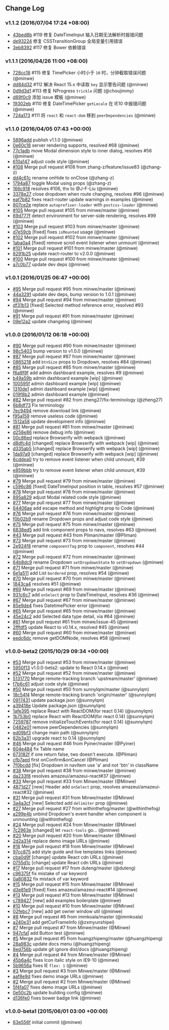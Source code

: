 ## Change Log

### v1.1.2 (2016/07/04 17:24 +08:00)

- [43bed8b](https://github.com/amazeui/amazeui-react/commit/43bed8b4e6e859510a4cfea53ba3a27102cb73d4) #119 修复 DateTimeInput 输入日期无法解析时报错问题
- [de93224](https://github.com/amazeui/amazeui-react/commit/de9322488faf79a6a67761f24ac31a77920827ef) 修复 CSSTransitionGroup 全局变量引用错误
- [3eb8392](https://github.com/amazeui/amazeui-react/commit/3eb83926cb806a2216760b63308d4ed92cef6197) #117 修复 Bower 依赖错误

### v1.1.1 (2016/04/26 11:00 +08:00)
- [728cc18](https://github.com/amazeui/amazeui-react/commit/728cc18a214cc81d4117058551844d5d6188cef2) #115 修复 TimePicker 小时小于 `10` 时，分钟截取错误问题 (@minwe)
- [dd84d32](https://github.com/amazeui/amazeui-react/commit/dd84d328f7e89cf260c6f356bda578a933e75269) #112 解决 React 15.x 中读取 `key` 显示警告问题 (@minwe)
- [0d9d3d1](https://github.com/amazeui/amazeui-react/commit/0d9d3d1e154ee00d7b6e2ca056c2fcce57ec175d) #113 修复 NProgress `trickle` 问题 (@choujimmy)
- [d89f0c9](https://github.com/amazeui/amazeui-react/commit/d89f0c994ae774514958f5fb189d673f93246b60) 添加 issue 模板 (@minwe)
- [19302eb](https://github.com/amazeui/amazeui-react/commit/19302eb159e90df2286fffbbcc0d1b299403e3e3) #110 修复 DateTimePicker `getLocale` 在 IE10 中报错问题 (@minwe)
- [724a173](https://github.com/amazeui/amazeui-react/commit/724a1731b3b03e547981e5128cf8b9abb120a9e3) #111 将 `react` 和 `react-dom` 移到 `peerDependencies` (@minwe)

### v1.1.0 (2016/04/05 07:43 +00:00)
- [5896add](https://github.com/amazeui/amazeui-react/commit/5896add374715ddca78300b145f182b444c989ba) publish v1.1.0 (@minwe)
- [0e60c18](https://github.com/amazeui/amazeui-react/commit/0e60c18641f3745625fcb69601e8ea80e9a3fd38) server rendering supports, resolved #68 (@minwe)
- [77c1adb](https://github.com/amazeui/amazeui-react/commit/77c1adb6fb8fb1f10f8c76b53800471b822c4ae2) move Modal dimension style to inner dialog, resolves #56 (@minwe)
- [610a147](https://github.com/amazeui/amazeui-react/commit/610a14798a6f52aef30f897ef94321412f53d532) adjust code style (@minwe)
- [#108](https://github.com/amazeui/amazeui-react/pull/108) Merge pull request #108 from zhang-z/feature/issue83 (@zhang-z)
- [dd4c61c](https://github.com/amazeui/amazeui-react/commit/dd4c61c523d60d8f52779d1b4a2d7762e1b12f23) rename onHide to onClose (@zhang-z)
- [1794a87](https://github.com/amazeui/amazeui-react/commit/1794a87146c838a538e9a199f9db662012239033) toggle Modal using props (@zhang-z)
- [166c918](https://github.com/amazeui/amazeui-react/commit/166c918ab076ad7db68a3f99aacc7d796445323d) resolves #106, thx to @J-F-Liu (@minwe)
- [3378e27](https://github.com/amazeui/amazeui-react/commit/3378e27eab2c67a67847b45d9056eff4694166a2) close dropdown when route changing, resolves #96 (@minwe)
- [eaf7b82](https://github.com/amazeui/amazeui-react/commit/eaf7b82d07a0aaf58bfa16eaa4b2d9f7b9b02807) fixes react-router update warnings in examples (@minwe)
- [807ce2e](https://github.com/amazeui/amazeui-react/commit/807ce2e2d262cc50a2c4b06ce0efa7a572b295a4) replace `autoprefixer-loader` with `postcss-loader` (@minwe)
- [#105](https://github.com/amazeui/amazeui-react/pull/105) Merge pull request #105 from minwe/master (@minwe)
- [69d777f](https://github.com/amazeui/amazeui-react/commit/69d777f1d91b739c0b827f54d198bde5da6e92f0) detect environment for server-side rendering, resolves #99 (@minwe)
- [#103](https://github.com/amazeui/amazeui-react/pull/103) Merge pull request #103 from minwe/master (@minwe)
- [d7e59cb](https://github.com/amazeui/amazeui-react/commit/d7e59cb8cdab1355f9be850a36bad64ff1e2b392) [fixed] fixes `isMounted` usage (@minwe)
- [#102](https://github.com/amazeui/amazeui-react/pull/102) Merge pull request #102 from minwe/master (@minwe)
- [1aba0a4](https://github.com/amazeui/amazeui-react/commit/1aba0a4d7be1d47de4469853a7c686bb0dedc968) [fixed] remove scroll event listener when unmount (@minwe)
- [#101](https://github.com/amazeui/amazeui-react/pull/101) Merge pull request #101 from minwe/master (@minwe)
- [8291b25](https://github.com/amazeui/amazeui-react/commit/8291b251547d5f3f6b1e2bda3de9f53fbd4f3442) update react-router to v2.0.0 (@minwe)
- [#100](https://github.com/amazeui/amazeui-react/pull/100) Merge pull request #100 from minwe/master (@minwe)
- [a7c0b77](https://github.com/amazeui/amazeui-react/commit/a7c0b770f33f0d5774b8897b6ad8647fb78a1304) update dev deps (@minwe)

### v1.0.1 (2016/01/25 06:47 +00:00)
- [#95](https://github.com/amazeui/amazeui-react/pull/95) Merge pull request #95 from minwe/master (@minwe)
- [44a3291](https://github.com/amazeui/amazeui-react/commit/44a3291e8a328549b1a36e03f146ec403b837c3b) update dev deps, bump version to 1.0.1 (@minwe)
- [#94](https://github.com/amazeui/amazeui-react/pull/94) Merge pull request #94 from minwe/master (@minwe)
- [df31b13](https://github.com/amazeui/amazeui-react/commit/df31b13fb0bcbff6ab481152b698151d9f6407cc) [fixed] Selected method reference error, resolved #93 (@minwe)
- [#91](https://github.com/amazeui/amazeui-react/pull/91) Merge pull request #91 from minwe/master (@minwe)
- [09e12a2](https://github.com/amazeui/amazeui-react/commit/09e12a2f54015de8b2a887e20b9202c1945254ac) update changelog (@minwe)

### v1.0.0 (2016/01/12 06:18 +00:00)
- [#90](https://github.com/amazeui/amazeui-react/pull/90) Merge pull request #90 from minwe/master (@minwe)
- [98c5403](https://github.com/amazeui/amazeui-react/commit/98c5403c6beb9c09afe757cc19ecd7c7010b2731) bump version to v1.0.0 (@minwe)
- [#87](https://github.com/amazeui/amazeui-react/pull/87) Merge pull request #87 from minwe/master (@minwe)
- [0865218](https://github.com/amazeui/amazeui-react/commit/0865218b9c7c3a32f3d8c6b996491bbda817ef82) add `btnSize` props to Dropdown, resolves #84 (@minwe)
- [#85](https://github.com/amazeui/amazeui-react/pull/85) Merge pull request #85 from minwe/master (@minwe)
- [f6a9f9f](https://github.com/amazeui/amazeui-react/commit/f6a9f9f87738c5ecb5fae861f9d8e153b1ddf033) add admin dashboard example, resolves #9 (@minwe)
- [b49a59b](https://github.com/amazeui/amazeui-react/commit/b49a59ba66761dc4c9dd47227569a44c655b4031) admin dashboard example [wip] (@minwe)
- [100595f](https://github.com/amazeui/amazeui-react/commit/100595ff11d146ae543c6b3630c9a17ef87d17d2) admin dashboard example [wip] (@minwe)
- [1310de1](https://github.com/amazeui/amazeui-react/commit/1310de13c56aa698b9a3fad4a42c471eeb29ed35) admin dashboard example [wip] (@minwe)
- [019f8b2](https://github.com/amazeui/amazeui-react/commit/019f8b27b1b0898b88d5bd2d86c350c17b8c76b8) admin dashboard example (@minwe)
- [#82](https://github.com/amazeui/amazeui-react/pull/82) Merge pull request #82 from zheng27/fix-terminology (@zheng27)
- [6b8df73](https://github.com/amazeui/amazeui-react/commit/6b8df736572d834e6c3946389772d2be7aa92a7b) Fix terminology
- [7ec9494](https://github.com/amazeui/amazeui-react/commit/7ec949478addc366592c9ef0e6217e0c20ce86c1) remove download link (@minwe)
- [f95a159](https://github.com/amazeui/amazeui-react/commit/f95a159c6d3ddaec04b087936ca87e781e55db57) remove useless code (@minwe)
- [1512a58](https://github.com/amazeui/amazeui-react/commit/1512a58b4ebc0c8aff92f64fad7573bc536ab6d3) update development info (@minwe)
- [#81](https://github.com/amazeui/amazeui-react/pull/81) Merge pull request #81 from minwe/master (@minwe)
- [d258e86](https://github.com/amazeui/amazeui-react/commit/d258e869cd45af8ededffaca1c0731dcf2397f11) remove debug info (@minwe)
- [00c86ed](https://github.com/amazeui/amazeui-react/commit/00c86edc6a6fe38d7e55b30f3b36eb17c8a17f43) replace Browserify with webpack (@minwe)
- [d8dfc4d](https://github.com/amazeui/amazeui-react/commit/d8dfc4d192757e48dddbfc3f5033fa58d0ffbd3a) [changed] replace Browserify with webpack [wip] (@minwe)
- [d335ab5](https://github.com/amazeui/amazeui-react/commit/d335ab5d1ef3434520934a19c11c21bd63d6b75d) [changed] replace Browserify with webpack [wip] (@minwe)
- [1da97a9](https://github.com/amazeui/amazeui-react/commit/1da97a9fb170406c9f5187185ada242f28ebfb52) [changed] replace Browserify with webpack [wip] (@minwe)
- [6cddea0](https://github.com/amazeui/amazeui-react/commit/6cddea05e168c6c7522bb7c98dd91e77e0c9642f) try to remove event listener when child unmount, #39 (@minwe)
- [e859bbb](https://github.com/amazeui/amazeui-react/commit/e859bbb054b58bbeb1eb8793879b5df82cd8d16c) try to remove event listener when child unmount, #39 (@minwe)
- [#79](https://github.com/amazeui/amazeui-react/pull/79) Merge pull request #79 from minwe/master (@minwe)
- [c596c86](https://github.com/amazeui/amazeui-react/commit/c596c866d9b323075cc0cbd1c396dc3c6e2d1599) [fixed] DateTimeInput position in table, resolves #57 (@minwe)
- [#78](https://github.com/amazeui/amazeui-react/pull/78) Merge pull request #78 from minwe/master (@minwe)
- [895a829](https://github.com/amazeui/amazeui-react/commit/895a829b06c0f2462c7aedf31edf978f3948228c) adjust Modal related code style (@minwe)
- [#77](https://github.com/amazeui/amazeui-react/pull/77) Merge pull request #77 from minwe/master (@minwe)
- [64406ae](https://github.com/amazeui/amazeui-react/commit/64406aeb7bfbed6cddc6d8f87f9792374c35a862) add escape method and highlight prop to Code (@minwe)
- [#76](https://github.com/amazeui/amazeui-react/pull/76) Merge pull request #76 from minwe/master (@minwe)
- [f0b02b9](https://github.com/amazeui/amazeui-react/commit/f0b02b9e129ac433e89286003a04bd237ed48d4a) rename Dropdown props and adjust code style (@minwe)
- [#75](https://github.com/amazeui/amazeui-react/pull/75) Merge pull request #75 from minwe/master (@minwe)
- [6838ed5](https://github.com/amazeui/amazeui-react/commit/6838ed5eb5127e514c362b61e9a302e572d787ee) add link component props to navs, resolves #63 (@minwe)
- [#43](https://github.com/amazeui/amazeui-react/pull/43) Merge pull request #43 from Pliman/master (@Pliman)
- [#73](https://github.com/amazeui/amazeui-react/pull/73) Merge pull request #73 from minwe/master (@minwe)
- [2e924f8](https://github.com/amazeui/amazeui-react/commit/2e924f89cbd1ba8095def9a6375fcff316ecd01a) rename `componentTag` prop to `component`, resolves #44 (@minwe)
- [#72](https://github.com/amazeui/amazeui-react/pull/72) Merge pull request #72 from minwe/master (@minwe)
- [64b8dc9](https://github.com/amazeui/amazeui-react/commit/64b8dc9ee4091585a2bd944e3336063af2248a83) rename Dropdown `setDropdownState` to `setDropdown` (@minwe)
- [#71](https://github.com/amazeui/amazeui-react/pull/71) Merge pull request #71 from minwe/master (@minwe)
- [6e1a511](https://github.com/amazeui/amazeui-react/commit/6e1a511fd7719dccb27a32d1a3a5ceedb3049165) add List `bordered` prop, resolves #54 (@minwe)
- [#70](https://github.com/amazeui/amazeui-react/pull/70) Merge pull request #70 from minwe/master (@minwe)
- [1843ca4](https://github.com/amazeui/amazeui-react/commit/1843ca4590cd877adc61112a538b706077f949d5) resolves #51 (@minwe)
- [#69](https://github.com/amazeui/amazeui-react/pull/69) Merge pull request #69 from minwe/master (@minwe)
- [931c6c7](https://github.com/amazeui/amazeui-react/commit/931c6c71ca56ca6481caf9f6505c69c5752caddd) add `onSelect` prop to DateTimeInput, resolves #36 (@minwe)
- [#67](https://github.com/amazeui/amazeui-react/pull/67) Merge pull request #67 from minwe/master (@minwe)
- [85e9de4](https://github.com/amazeui/amazeui-react/commit/85e9de4537e1fb174a10bd2a32f3317e784642cf) fixes DatetimePicker error (@minwe)
- [#65](https://github.com/amazeui/amazeui-react/pull/65) Merge pull request #65 from minwe/master (@minwe)
- [45e24c2](https://github.com/amazeui/amazeui-react/commit/45e24c2918fe2e23033628a9095a0ef8fe8ac6c9) add Selected data type detail, via #64 (@minwe)
- [#61](https://github.com/amazeui/amazeui-react/pull/61) Merge pull request #61 from minwe/issue-45 (@minwe)
- [2fffdf5](https://github.com/amazeui/amazeui-react/commit/2fffdf529498fd0cb6b204892b7a354f4002fbea) update React to v0.14.x, resolved #45 (@minwe)
- [#60](https://github.com/amazeui/amazeui-react/pull/60) Merge pull request #60 from minwe/master (@minwe)
- [eedc6dc](https://github.com/amazeui/amazeui-react/commit/eedc6dcb346926325f291e04cbac9c93f8a71138) remove getDOMNode, resolves #58 (@minwe)

### v1.0.0-beta2 (2015/10/29 09:34 +00:00)
- [#53](https://github.com/amazeui/amazeui-react/pull/53) Merge pull request #53 from minwe/master (@minwe)
- [5950f13](https://github.com/amazeui/amazeui-react/commit/5950f1338acb286b6ed86c69d4c427871c9a61d0) v1.0.0-beta2: update to React 0.14.x (@minwe)
- [#52](https://github.com/amazeui/amazeui-react/pull/52) Merge pull request #52 from minwe/master (@minwe)
- [5131770](https://github.com/amazeui/amazeui-react/commit/5131770cc49d0a1c3ab47dc464e012a8193b3045) Merge remote-tracking branch 'upstream/master' (@minwe)
- [f7b6c61](https://github.com/amazeui/amazeui-react/commit/f7b6c614ab0008c9859489b5a717500c138adac3) adjust code style (@minwe)
- [#50](https://github.com/amazeui/amazeui-react/pull/50) Merge pull request #50 from sunnylqm/master (@sunnylqm)
- [18c54f4](https://github.com/amazeui/amazeui-react/commit/18c54f4c862f6d5c885606489d59a45c9fa75562) Merge remote-tracking branch 'origin/master' (@sunnylqm)
- [0917431](https://github.com/amazeui/amazeui-react/commit/09174311a5666fa0d1d99a276fa603a56f2044c1) update package.json (@sunnylqm)
- [a39418e](https://github.com/amazeui/amazeui-react/commit/a39418e95828fd587dca2c5b410618afdf69822a) Update package.json (@sunnylqm)
- [1afe395](https://github.com/amazeui/amazeui-react/commit/1afe3954d7b948515c28b157a38912c4b59f2b62) replace React with ReactDOM(for react 0.14) (@sunnylqm)
- [1b753b0](https://github.com/amazeui/amazeui-react/commit/1b753b07c02fb53bba0f3e2d73478ba1d4c4deaa) replace React with ReactDOM(for react 0.14) (@sunnylqm)
- [7259787](https://github.com/amazeui/amazeui-react/commit/72597877bbc776c16a45c5f629dd7473441c890c) remove initializeTouchEvents(for react 0.14) (@sunnylqm)
- [0482e01](https://github.com/amazeui/amazeui-react/commit/0482e0115a5ea69334c1ec457e43eb9114ce1c36) remove peerDependencies (@sunnylqm)
- [ed09bf3](https://github.com/amazeui/amazeui-react/commit/ed09bf3ce270a347ee18b23a1bbafde68e962ee6) change main path (@sunnylqm)
- [62b3a31](https://github.com/amazeui/amazeui-react/commit/62b3a318c894d1e01c9cec3751aacec5c65dfc4c) upgrade react to 0.14 (@sunnylqm)
- [#46](https://github.com/amazeui/amazeui-react/pull/46) Merge pull request #46 from Pyiner/master (@Pyiner)
- [604e484](https://github.com/amazeui/amazeui-react/commit/604e484ab47e5f02e2e09916134501d0f568cfd4) fix Table name
- [673182f](https://github.com/amazeui/amazeui-react/commit/673182f6f982555646e4890f2f7867f6ee434b25) if one return false, two doesn't execute. (@Pliman)
- [cfb7aed](https://github.com/amazeui/amazeui-react/commit/cfb7aedf519b645495cd334ef9e474d21fe666ee) first onConfirm&onCancel (@Pliman)
- [7f0bcdd](https://github.com/amazeui/amazeui-react/commit/7f0bcddb167a20c4b9e4eae62e1b30b15ea4aa8d) [fix] Dropdown in navItem use 'a' and not 'btn' in className
- [#38](https://github.com/amazeui/amazeui-react/pull/38) Merge pull request #38 from minwe/master (@minwe)
- [da233f8](https://github.com/amazeui/amazeui-react/commit/da233f85d16a01dc0b06750e8fed9f428aabdba7) resolves amazeui/amazeui-react#37 (@minwe)
- [#33](https://github.com/amazeui/amazeui-react/pull/33) Merge pull request #33 from Minwe/master (@Minwe)
- [4871d27](https://github.com/amazeui/amazeui-react/commit/4871d276bb6d2207009d63acff6a50910ef82c93) [new] Header add `onSelect` prop, resolves amazeui/amazeui-react#32 (@minwe)
- [#31](https://github.com/amazeui/amazeui-react/pull/31) Merge pull request #31 from Minwe/master (@Minwe)
- [3a4a3cf](https://github.com/amazeui/amazeui-react/commit/3a4a3cfea2e31ed10d88fe382dfd1a8d33cdeb9d) [new] Selected add `delimiter` prop (@minwe)
- [#27](https://github.com/amazeui/amazeui-react/pull/27) Merge pull request #27 from withinthefog/master (@withinthefog)
- [a299e4b](https://github.com/amazeui/amazeui-react/commit/a299e4b0fbdd9a86ac2a9d69706f5eb6064bdbd5) unbind Dropdown's event handler when component is unmounting (@withinthefog)
- [#24](https://github.com/amazeui/amazeui-react/pull/24) Merge pull request #24 from Minwe/master (@Minwe)
- [7c2963e](https://github.com/amazeui/amazeui-react/commit/7c2963e37db99b9500becfcb09ae94b0e65c5ec8) [changed] let `react-tools` go... (@minwe)
- [#20](https://github.com/amazeui/amazeui-react/pull/20) Merge pull request #20 from Minwe/master (@Minwe)
- [2d2a314](https://github.com/amazeui/amazeui-react/commit/2d2a314dded76b6e0c37347b62c5a8a3bcb56c69) replace demo image URLs (@minwe)
- [#18](https://github.com/amazeui/amazeui-react/pull/18) Merge pull request #18 from Minwe/master (@Minwe)
- [97cc875](https://github.com/amazeui/amazeui-react/commit/97cc8757dfbc442f9b669fae587ebd2f5a68c703) add style guide and live templates links (@minwe)
- [cba0d9f](https://github.com/amazeui/amazeui-react/commit/cba0d9fe4e4bcae497f5db44f7bc9604a71eee14) [change] update React cdn URLs (@minwe)
- [0755d1c](https://github.com/amazeui/amazeui-react/commit/0755d1c84bfc6834defd4cf04e03b3e3574a29ba) [change] update React cdn URLs (@minwe)
- [#17](https://github.com/amazeui/amazeui-react/pull/17) Merge pull request #17 from duteng/master (@duteng)
- [c96375f](https://github.com/amazeui/amazeui-react/commit/c96375f7888fc3f464a92ec132faa9d48e7b54bf) fix mistake of var keyword
- [0a80832](https://github.com/amazeui/amazeui-react/commit/0a808322463cfe96d4fd4ee30bb189eccd68b4d8) fix mistack of var keyword
- [#15](https://github.com/amazeui/amazeui-react/pull/15) Merge pull request #15 from Minwe/master (@Minwe)
- [d3e81e9](https://github.com/amazeui/amazeui-react/commit/d3e81e9166e45b51fc9653e08ad20c4be5a25956) [fixed] fixes amazeui/amazeui-react#14 (@minwe)
- [#13](https://github.com/amazeui/amazeui-react/pull/13) Merge pull request #13 from Minwe/master (@Minwe)
- [c789427](https://github.com/amazeui/amazeui-react/commit/c78942725f66bfbf4895d13c890ed3f8453ee8cb) [new] add examples boilerplate (@minwe)
- [#10](https://github.com/amazeui/amazeui-react/pull/10) Merge pull request #10 from Minwe/master (@Minwe)
- [02febc7](https://github.com/amazeui/amazeui-react/commit/02febc72d18397ac485d518d258d5955c7dafae3) [new] add get owner window util (@minwe)
- [#8](https://github.com/amazeui/amazeui-react/pull/8) Merge pull request #8 from immkoala/master (@immkoala)
- [a240e31](https://github.com/amazeui/amazeui-react/commit/a240e319da89d56e62daec4f1c807dcbc86fe347) add getCurFrameInfo (@zxmyunshipei)
- [#7](https://github.com/amazeui/amazeui-react/pull/7) Merge pull request #7 from Minwe/master (@Minwe)
- [947cfa1](https://github.com/amazeui/amazeui-react/commit/947cfa16a36312f40f896a4a2dfc43589463badd) add Button test (@minwe)
- [#5](https://github.com/amazeui/amazeui-react/pull/5) Merge pull request #5 from huangzhipeng/master (@huangzhipeng)
- [28a983c](https://github.com/amazeui/amazeui-react/commit/28a983c0d910bd1cb0f58d2bcab8d6c073560fd4) update docs menu (@huangzhipeng)
- [8ed756b](https://github.com/amazeui/amazeui-react/commit/8ed756b1fa6adbabaef2541a4e04f330691c761b) update git ignore dist/docs (@huangzhipeng)
- [#4](https://github.com/amazeui/amazeui-react/pull/4) Merge pull request #4 from Minwe/master (@Minwe)
- [45b6a4c](https://github.com/amazeui/amazeui-react/commit/45b6a4c499c4938abc761b1efc7b9f2934a1b7eb) fixes Icon italic style on IE9-10 (@minwe)
- [5b9656a](https://github.com/amazeui/amazeui-react/commit/5b9656a9e210d50398af1b34e6f9a2cfe2f34829) fixes IE `flex: 1` (@minwe)
- [#3](https://github.com/amazeui/amazeui-react/pull/3) Merge pull request #3 from Minwe/master (@Minwe)
- [aaf8e9d](https://github.com/amazeui/amazeui-react/commit/aaf8e9dafc1daf7f9268c3fe95f403a3700e4dd3) fixes demo image URLs (@minwe)
- [#2](https://github.com/amazeui/amazeui-react/pull/2) Merge pull request #2 from Minwe/master (@Minwe)
- [5f4fa07](https://github.com/amazeui/amazeui-react/commit/5f4fa07d053aef204ec83cdbdd040b23b79c92b0) fixes demo image URLs (@minwe)
- [0e50c2b](https://github.com/amazeui/amazeui-react/commit/0e50c2b58d06a6d0b41f5626113a047176486c36) update building config (@minwe)
- [d136fe0](https://github.com/amazeui/amazeui-react/commit/d136fe0556e224d313bb87b2c6e890b92934d8f1) fixes bower badge link (@minwe)

### v1.0.0-beta1 (2015/06/01 03:00 +00:00)
- [63e556f](https://github.com/amazeui/amazeui-react/commit/63e556f87a91b749f41628d493fca79a3b8690d5) initial commit (@minwe)
